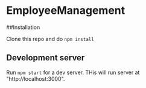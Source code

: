 # EmployeeManagement


##Installation

Clone this repo and do `npm install`

## Development server

Run `npm start` for a dev server. THis will run server at "http://localhost:3000".
